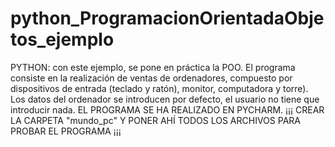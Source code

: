 # python_ProgramacionOrientadaObjetos_ejemplo
PYTHON: con este ejemplo, se pone en práctica la POO. El programa consiste en la realización de ventas de ordenadores, compuesto por dispositivos de entrada (teclado y ratón), monitor, computadora y torre). Los datos del ordenador se introducen por defecto, el usuario no tiene que introducir nada. EL PROGRAMA SE HA REALIZADO EN PYCHARM.
¡¡¡ CREAR LA CARPETA "mundo_pc" Y PONER AHÍ TODOS LOS ARCHIVOS PARA PROBAR EL PROGRAMA ¡¡¡
